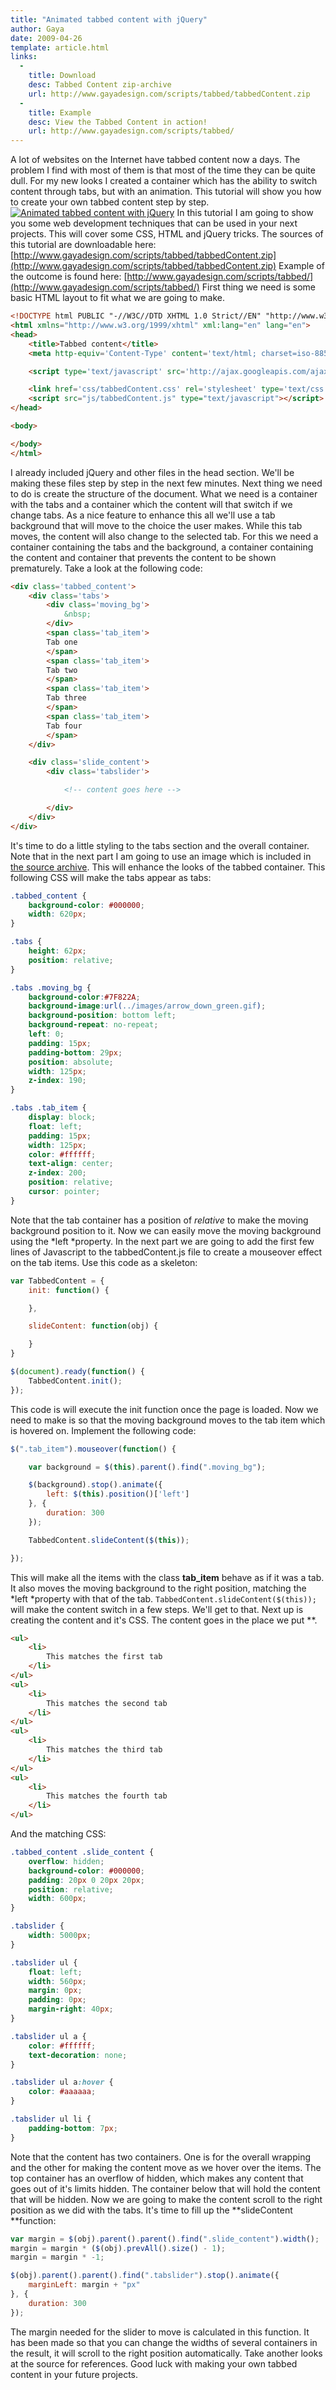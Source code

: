 ```yaml
---
title: "Animated tabbed content with jQuery"
author: Gaya
date: 2009-04-26
template: article.html
links:
  -
    title: Download
    desc: Tabbed Content zip-archive
    url: http://www.gayadesign.com/scripts/tabbed/tabbedContent.zip
  -
    title: Example
    desc: View the Tabbed Content in action!
    url: http://www.gayadesign.com/scripts/tabbed/
---
```

A lot of websites on the Internet have tabbed content now a days. The problem I find with most of them is that most of the time they can be quite dull. For my new looks I created a container which has the ability to switch content through tabs, but with an animation. This tutorial will show you how to create your own tabbed content step by step. [![Animated tabbed content with jQuery](/articles/animated-tabbed-content-with-jquery/tabbedpost.jpg "Animated tabbed content with jQuery")](http://www.gayadesign.com/diy/animated-tabbed-content-with-jquery/)<span id="more-276"></span> In this tutorial I am going to show you some web development techniques that can be used in your next projects. This will cover some CSS, HTML and jQuery tricks. The sources of this tutorial are downloadable here: [http://www.gayadesign.com/scripts/tabbed/tabbedContent.zip](http://www.gayadesign.com/scripts/tabbed/tabbedContent.zip) Example of the outcome is found here: [http://www.gayadesign.com/scripts/tabbed/](http://www.gayadesign.com/scripts/tabbed/) First thing we need is some basic HTML layout to fit what we are going to make. 
```html
<!DOCTYPE html PUBLIC "-//W3C//DTD XHTML 1.0 Strict//EN" "http://www.w3.org/TR/xhtml1/DTD/xhtml1-strict.dtd">
<html xmlns="http://www.w3.org/1999/xhtml" xml:lang="en" lang="en">
<head>
    <title>Tabbed content</title>
    <meta http-equiv='Content-Type' content='text/html; charset=iso-8859-1' />

    <script type='text/javascript' src='http://ajax.googleapis.com/ajax/libs/jquery/1.3/jquery.min.js'></script>

    <link href='css/tabbedContent.css' rel='stylesheet' type='text/css' />
    <script src="js/tabbedContent.js" type="text/javascript"></script>
</head>

<body>

</body>
</html>
```
 I already included jQuery and other files in the head section. We'll be making these files step by step in the next few minutes. Next thing we need to do is create the structure of the document. What we need is a container with the tabs and a container which the content will that switch if we change tabs. As a nice feature to enhance this all we'll use a tab background that will move to the choice the user makes. While this tab moves, the content will also change to the selected tab. For this we need a container containing the tabs and the background, a container containing the content and container that prevents the content to be shown prematurely. Take a look at the following code: 
```html
<div class='tabbed_content'>
    <div class='tabs'>
        <div class='moving_bg'>
            &nbsp;
        </div>
        <span class='tab_item'>
        Tab one
        </span>
        <span class='tab_item'>
        Tab two
        </span>
        <span class='tab_item'>
        Tab three
        </span>
        <span class='tab_item'>
        Tab four
        </span>
    </div>

    <div class='slide_content'>
        <div class='tabslider'>

            <!-- content goes here -->

        </div>
    </div>
</div>
```
 It's time to do a little styling to the tabs section and the overall container. Note that in the next part I am going to use an image which is included in [the source archive](http://www.gayadesign.com/scripts/tabbed/tabbedContent.zip). This will enhance the looks of the tabbed container. This following CSS will make the tabs appear as tabs: 
```css
.tabbed_content {
    background-color: #000000;
    width: 620px;
}

.tabs {
    height: 62px;
    position: relative;
}

.tabs .moving_bg {
    background-color:#7F822A;
    background-image:url(../images/arrow_down_green.gif);
    background-position: bottom left;
    background-repeat: no-repeat;
    left: 0;
    padding: 15px;
    padding-bottom: 29px;
    position: absolute;
    width: 125px;
    z-index: 190;
}

.tabs .tab_item {
    display: block;
    float: left;
    padding: 15px;
    width: 125px;
    color: #ffffff;
    text-align: center;
    z-index: 200;
    position: relative;
    cursor: pointer;
}
```
 Note that the tab container has a position of *relative* to make the moving background position to it. Now we can easily move the moving background using the *left *property. In the next part we are going to add the first few lines of Javascript to the tabbedContent.js file to create a mouseover effect on the tab items. Use this code as a skeleton: 
```javascript
var TabbedContent = {
    init: function() {

    },

    slideContent: function(obj) {

    }
}

$(document).ready(function() {
    TabbedContent.init();
});
```
 This code is will execute the init function once the page is loaded. Now we need to make is so that the moving background moves to the tab item which is hovered on. Implement the following code: 
```javascript
$(".tab_item").mouseover(function() {

    var background = $(this).parent().find(".moving_bg");

    $(background).stop().animate({
        left: $(this).position()['left']
    }, {
        duration: 300
    });

    TabbedContent.slideContent($(this));

});
```
 This will make all the items with the class **tab_item** behave as if it was a tab. It also moves the moving background to the right position, matching the *left *property with that of the tab. `TabbedContent.slideContent($(this));` will make the content switch in a few steps. We'll get to that. Next up is creating the content and it's CSS. The content goes in the place we put **. 
```html
<ul>
    <li>
        This matches the first tab
    </li>
</ul>
<ul>
    <li>
        This matches the second tab
    </li>
</ul>
<ul>
    <li>
        This matches the third tab
    </li>
</ul>
<ul>
    <li>
        This matches the fourth tab
    </li>
</ul>
```
 And the matching CSS: 
```css
.tabbed_content .slide_content {
    overflow: hidden;
    background-color: #000000;
    padding: 20px 0 20px 20px;
    position: relative;
    width: 600px;
}

.tabslider {
    width: 5000px;
}

.tabslider ul {
    float: left;
    width: 560px;
    margin: 0px;
    padding: 0px;
    margin-right: 40px;
}

.tabslider ul a {
    color: #ffffff;
    text-decoration: none;
}

.tabslider ul a:hover {
    color: #aaaaaa;
}

.tabslider ul li {
    padding-bottom: 7px;
}
```
 Note that the content has two containers. One is for the overall wrapping and the other for making the content move as we hover over the items. The top container has an overflow of hidden, which makes any content that goes out of it's limits hidden. The container below that will hold the content that will be hidden. Now we are going to make the content scroll to the right position as we did with the tabs. It's time to fill up the **slideContent **function: 
```javascript
var margin = $(obj).parent().parent().find(".slide_content").width();
margin = margin * ($(obj).prevAll().size() - 1);
margin = margin * -1;

$(obj).parent().parent().find(".tabslider").stop().animate({
    marginLeft: margin + "px"
}, {
    duration: 300
});
```
 The margin needed for the slider to move is calculated in this function. It has been made so that you can change the widths of several containers in the result, it will scroll to the right position automatically. Take another looks at the source for references. Good luck with making your own tabbed content in your future projects.